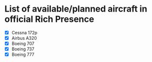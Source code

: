 # List of available/planned aircraft in official Rich Presence

- [X] Cessna 172p
- [X] Airbus A320
- [X] Boeing 707
- [X] Boeing 737
- [X] Boeing 777
